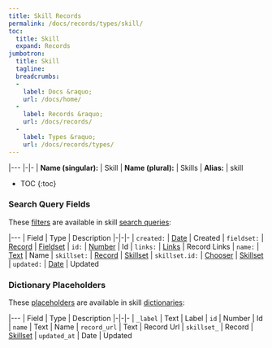 ```yaml
---
title: Skill Records
permalink: /docs/records/types/skill/
toc:
  title: Skill
  expand: Records
jumbotron:
  title: Skill
  tagline: 
  breadcrumbs:
  -
    label: Docs &raquo;
    url: /docs/home/
  -
    label: Records &raquo;
    url: /docs/records/
  -
    label: Types &raquo;
    url: /docs/records/types/
---
```


|---
|-|-
| **Name (singular):** | Skill
| **Name (plural):** | Skills
| **Alias:** | skill

* TOC
{:toc}

### Search Query Fields

These [filters](/docs/search/filters/) are available in skill [search queries](/docs/search/):

|---
| Field | Type | Description
|-|-|-
| `created:` | [Date](/docs/search/filters/dates/) | Created
| `fieldset:` | [Record](/docs/search/deep-search/) | [Fieldset](/docs/records/types/custom_fieldset/)
| `id:` | [Number](/docs/search/filters/numbers/) | Id
| `links:` | [Links](/docs/search/filters/links/) | Record Links
| `name:` | [Text](/docs/search/filters/text/) | Name
| `skillset:` | [Record](/docs/search/deep-search/) | [Skillset](/docs/records/types/skillset/)
| `skillset.id:` | [Chooser](/docs/search/filters/choosers/) | [Skillset](/docs/records/types/skillset/)
| `updated:` | [Date](/docs/search/filters/dates/) | Updated

### Dictionary Placeholders

These [placeholders](/docs/bots/scripting/placeholders/) are available in skill [dictionaries](/docs/bots/behaviors/dictionaries/):

|---
| Field | Type | Description
|-|-|-
| `_label` | Text | Label
| `id` | Number | Id
| `name` | Text | Name
| `record_url` | Text | Record Url
| `skillset_` | Record | [Skillset](/docs/records/types/skill/)
| `updated_at` | Date | Updated
